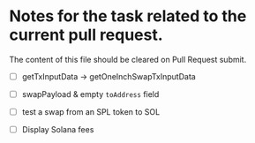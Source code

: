 # Notes for the task related to the current pull request.

The content of this file should be cleared on Pull Request submit.

- [ ] getTxInputData -> getOneInchSwapTxInputData

- [ ] swapPayload & empty `toAddress` field
- [ ] test a swap from an SPL token to SOL
- [ ] Display Solana fees

